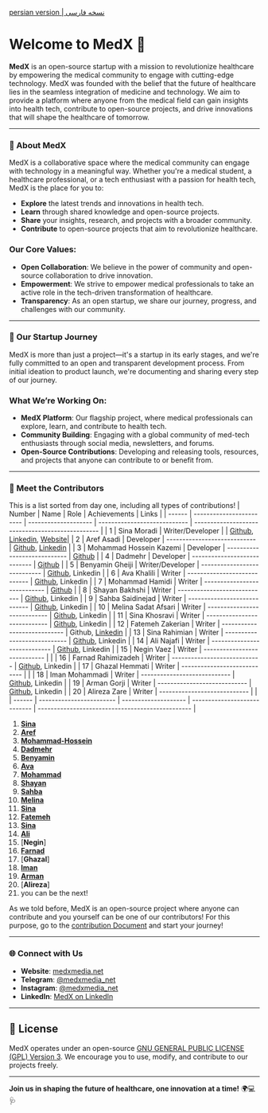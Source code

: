 [persian version | نسخه فارسی]()

# Welcome to MedX 🌟

**MedX** is an open-source startup with a mission to revolutionize healthcare by empowering the medical community to engage with cutting-edge technology. MedX was founded with the belief that the future of healthcare lies in the seamless integration of medicine and technology. We aim to provide a platform where anyone from the medical field can gain insights into health tech, contribute to open-source projects, and drive innovations that will shape the healthcare of tomorrow.

---

### 🚀 About MedX

MedX is a collaborative space where the medical community can engage with technology in a meaningful way. Whether you're a medical student, a healthcare professional, or a tech enthusiast with a passion for health tech, MedX is the place for you to:

- **Explore** the latest trends and innovations in health tech.
- **Learn** through shared knowledge and open-source projects.
- **Share** your insights, research, and projects with a broader community.
- **Contribute** to open-source projects that aim to revolutionize healthcare.

### Our Core Values:

- **Open Collaboration**: We believe in the power of community and open-source collaboration to drive innovation.
- **Empowerment**: We strive to empower medical professionals to take an active role in the tech-driven transformation of healthcare.
- **Transparency**: As an open startup, we share our journey, progress, and challenges with our community.

---

### 🌱 Our Startup Journey

MedX is more than just a project—it's a startup in its early stages, and we're fully committed to an open and transparent development process. From initial ideation to product launch, we're documenting and sharing every step of our journey.

### What We’re Working On:

- **MedX Platform**: Our flagship project, where medical professionals can explore, learn, and contribute to health tech.
- **Community Building**: Engaging with a global community of med-tech enthusiasts through social media, newsletters, and forums.
- **Open-Source Contributions**: Developing and releasing tools, resources, and projects that anyone can contribute to or benefit from.

---

### 👥 Meet the Contributors

This is a list sorted from day one, including all types of contributions!
| Number | Name                     | Role                 | Achievements                 | Links                                            |
| ------ | ------------------------ | -------------------- | ---------------------------- | ------------------------------------------------ |
| 1      | Sina Moradi              | Writer/Developer     |                              | [Github](https://github.com/sinusealpha), [Linkedin](https://www.linkedin.com/in/sinusealpha/), [Website](https://sinusealpha.github.io/)|
| 2      | Aref Asadi               | Developer            | ---------------------------- | [Github](https://github.com/aref-asadi), [Linkedin]() |
| 3      | Mohammad Hossein Kazemi  | Developer            | ---------------------------- | [Github](https://github.com/hossein-kazzemi) |
| 4      | Dadmehr                  | Developer            | ---------------------------- | [Github](https://github.com/BDadmehr0) |
| 5      | Benyamin Gheiji          | Writer/Developer     | ---------------------------- | [Github](https://github.com/BenyGH2003), Linkedin |
| 6      | Ava Khalili              | Writer               | ---------------------------- | [Github](https://github.com/AvaKhA), Linkedin |
| 7      | Mohammad Hamidi          | Writer               | ---------------------------- | [Github](https://github.com/hamidics50) |
| 8      | Shayan Bakhshi           | Writer               | ---------------------------- | [Github](https://github.com/ShayanpharmaKUMS), Linkedin |
| 9      | Sahba Saidinejad         | Writer               | ---------------------------- | [Github](https://github.com/saidinejad), Linkedin |
| 10     | Melina Sadat Afsari      | Writer               | ---------------------------- | [Github](https://github.com/Melina-Sadat-Afsari), Linkedin |
| 11     | Sina Khosravi            | Writer               | ---------------------------- | [Github](https://github.com/khosravisina), Linkedin |
| 12     | Fatemeh Zakerian         | Writer               | ---------------------------- | Github, [Linkedin](https://www.linkedin.com/in/ftme-zakerian/) |
| 13     | Sina Rahimian            | Writer               | ---------------------------- | [Github](https://github.com/srssina), Linkedin |
| 14     | Ali Najafi               | Writer               | ---------------------------- | [Github](https://github.com/S-AliNajafi), Linkedin         |
| 15     | Negin Vaez               | Writer               | ---------------------------- |   |
| 16     | Farnad Rahimizadeh       | Writer               | ---------------------------- | [Github](https://github.com/FarnadRahimizadeh), Linkedin   |
| 17     | Ghazal Hemmati           | Writer               | ---------------------------- |   |
| 18     | Iman Mohammadi           | Writer               | ---------------------------- | [Github](https://github.com/Imanm02), Linkedin |
| 19     | Arman Gorji              | Writer               | ---------------------------- | [Github](https://github.com/gorjiarman), Linkedin |
| 20     | Alireza Zare             | Writer               | ---------------------------- |   |
| ------ | ------------------------ | -------------------- | ---------------------------- | ------------------------------------------------ |


1. [**Sina**](https://github.com/sinusealpha)
2. [**Aref**](https://github.com/aref-asadi)
3. [**Mohammad-Hossein**](https://github.com/hossein-kazzemi)
4. [**Dadmehr**](https://github.com/BDadmehr0)
5. [**Benyamin**](https://github.com/BenyGH2003)
6. [**Ava**](https://github.com/AvaKhA)
7. [**Mohammad**](https://github.com/hamidics50)
8. [**Shayan**](https://github.com/ShayanpharmaKUMS)
9. [**Sahba**](https://github.com/saidinejad)
10. [**Melina**](https://github.com/Melina-Sadat-Afsari)
11. [**Sina**](https://github.com/khosravisina)
12. [**Fatemeh**](https://www.linkedin.com/in/ftme-zakerian/)
13. [**Sina**](https://github.com/srssina)
14. [**Ali**](https://github.com/S-AliNajafi)
15. [**Negin**]
16. [**Farnad**](https://github.com/FarnadRahimizadeh)
17. [**Ghazal**]
18. [**Iman**](https://github.com/Imanm02)
19. [**Arman**](https://github.com/gorjiarman)
20. [**Alireza**]
21. you can be the next!

As we told before, MedX is an open-source project where anyone can contribute and you yourself can be one of our contributors! For this purpose, go to the [contribution Document](https://github.com/MedX-Media/MedX/blob/main/CONTRIBUTING.md) and start your journey!

---

### 🌐 Connect with Us

- **Website**: [medxmedia.net](http://www.medxmedia.net)
- **Telegram**: [@medxmedia_net](https://t.me/medxmedia_net)
- **Instagram**: [@medxmedia_net](https://www.instagram.com/medxmedia_net)
- **LinkedIn**: [MedX on LinkedIn](https://www.linkedin.com/company/medxstartup)

---

## 📜 License

MedX operates under an open-source [GNU GENERAL PUBLIC LICENSE (GPL) Version 3](https://github.com/MedX-Media/MedX?tab=GPL-3.0-1-ov-file#GPL-3.0-1-ov-file). We encourage you to use, modify, and contribute to our projects freely.

---

**Join us in shaping the future of healthcare, one innovation at a time!** 🌍💻🩺
